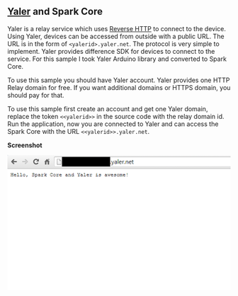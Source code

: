 [Yaler][1] and Spark Core
--------------------

Yaler is a relay service which uses [Reverse HTTP][2] to connect to the device. Using Yaler, devices can be accessed from outside with a public URL. The URL is in the form of `<yalerid>.yaler.net`. The protocol is very simple to implement. Yaler provides difference SDK for devices to connect to the service. For this sample I took Yaler Arduino library and converted to Spark Core.

To use this sample you should have Yaler account. Yaler provides one HTTP Relay domain for free. If you want additional domains or HTTPS domain, you should pay for that. 

To use this sample first create an account and get one Yaler domain, replace the token `<<yalerid>>` in the source code with the relay domain id. Run the application, now you are connected to Yaler and can access the Spark Core with the URL `<<yalerid>>.yaler.net`.

**Screenshot**

![enter image description here][3]

  [1]: https://www.yaler.net/
  [2]: http://reversehttp.net/reverse-http-spec.html
  [3]: https://raw.githubusercontent.com/krvarma/Yaler_SparkCore/master/web.png
